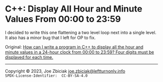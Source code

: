 # C++: Display All Hour and Minute Values From 00:00 to 23:59

I decided to write this one flattening a two level loop next into a single
level.  It also has a minor bug that I left for OP to fix.

Original: [How can I write a program in C++ to display all the hour and minute values in a 24-hour clock from 00:00 to 23:59? Four digits must be displayed for each time.](https://www.quora.com/How-can-I-write-a-program-in-C-to-display-all-the-hour-and-minute-values-in-a-24-hour-clock-from-00-00-to-23-59-Four-digits-must-be-displayed-for-each-time/answer/Joe-Zbiciak)

____

Copyright © 2023, Joe Zbiciak <joe.zbiciak@leftturnonly.info>  
`SPDX-License-Identifier:  CC-BY-SA-4.0`

